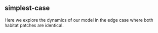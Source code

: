 ## simplest-case

Here we explore the dynamics of our model in the edge case where both habitat patches are identical.
